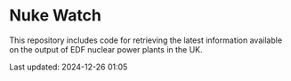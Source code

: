 # Nuke Watch

This repository includes code for retrieving the latest information available on the output of EDF nuclear power plants in the UK.

Last updated: 2024-12-26 01:05